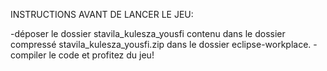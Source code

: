 INSTRUCTIONS AVANT DE LANCER LE JEU:

-déposer le dossier stavila_kulesza_yousfi contenu dans le dossier compressé stavila_kulesza_yousfi.zip dans le dossier eclipse-workplace.
-compiler le code et profitez du jeu!
